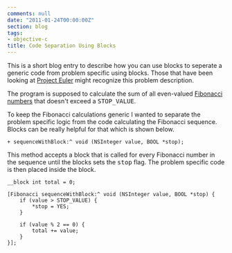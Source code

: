 ```yaml
---
comments: null
date: "2011-01-24T00:00:00Z"
section: blog
tags:
- objective-c
title: Code Separation Using Blocks
---
```

This is a short blog entry to describe how you can use blocks to seperate a generic code from problem specific using blocks. Those that have been looking at [Project Euler](http://projecteuler.net) might recognize this problem description.

The program is supposed to calculate the sum of all even-valued [Fibonacci numbers](http://en.wikipedia.org/wiki/Fibonacci_number) that doesn't exceed a <tt>STOP_VALUE</tt>.

To keep the Fibonacci calculations generic I wanted to separate the problem specific logic from the code calculating the Fibonacci sequence. Blocks can be really helpful for that which is shown below.

```objc
+ sequenceWithBlock:^ void (NSInteger value, BOOL *stop);
```

This method accepts a block that is called for every Fibonacci number in the sequence until the blocks sets the <tt>stop</tt> flag. The problem specific code is then placed inside the block.

```objc
__block int total = 0;

[Fibonacci sequenceWithBlock:^ void (NSInteger value, BOOL *stop) {
    if (value > STOP_VALUE) {
        *stop = YES;
    }

    if (value % 2 == 0) {
        total += value;
    }
}];
```
